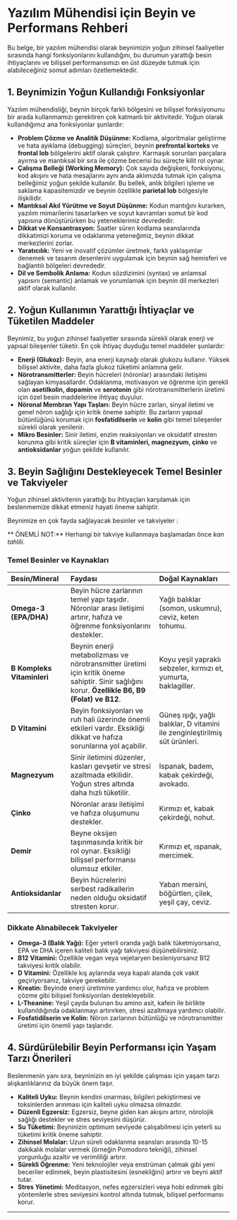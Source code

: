 # **Yazılım Mühendisi için Beyin ve Performans Rehberi**

Bu belge, bir yazılım mühendisi olarak beynimizin yoğun zihinsel faaliyetler sırasında hangi fonksiyonlarını kullandığını, bu durumun yarattığı besin ihtiyaçlarını ve bilişsel performansımızı en üst düzeyde tutmak için alabileceğiniz somut adımları özetlemektedir.

## **1. Beynimizin Yoğun Kullandığı Fonksiyonlar**

Yazılım mühendisliği, beynin birçok farklı bölgesini ve bilişsel fonksiyonunu bir arada kullanmamızı gerektiren çok katmanlı bir aktivitedir. Yoğun olarak kullandığımız ana fonksiyonlar şunlardır:

* **Problem Çözme ve Analitik Düşünme:** Kodlama, algoritmalar geliştirme ve hata ayıklama (debugging) süreçleri, beynin **prefrontal korteks** ve **frontal lob** bölgelerini aktif olarak çalıştırır. Karmaşık sorunları parçalara ayırma ve mantıksal bir sıra ile çözme becerisi bu süreçte kilit rol oynar.  
* **Çalışma Belleği (Working Memory):** Çok sayıda değişkeni, fonksiyonu, kod akışını ve hata mesajlarını aynı anda aklımızda tutmak için çalışma belleğimiz yoğun şekilde kullanılır. Bu bellek, anlık bilgileri işleme ve saklama kapasitemizdir ve beynin özellikle **parietal lob** bölgesiyle ilişkilidir.  
* **Mantıksal Akıl Yürütme ve Soyut Düşünme:** Kodun mantığını kurarken, yazılım mimarilerini tasarlarken ve soyut kavramları somut bir kod yapısına dönüştürürken bu yeteneklerimiz devrededir.  
* **Dikkat ve Konsantrasyon:** Saatler süren kodlama seanslarında dikkatimizi koruma ve odaklanma yeteneğimiz, beynin dikkat merkezlerini zorlar.  
* **Yaratıcılık:** Yeni ve inovatif çözümler üretmek, farklı yaklaşımlar denemek ve tasarım desenlerini uygulamak için beynin sağ hemisferi ve bağlantılı bölgeleri devrededir.  
* **Dil ve Sembolik Anlama:** Kodun sözdizimini (syntax) ve anlamsal yapısını (semantic) anlamak ve yorumlamak için beynin dil merkezleri aktif olarak kullanılır.

## **2. Yoğun Kullanımın Yarattığı İhtiyaçlar ve Tüketilen Maddeler**

Beynimiz, bu yoğun zihinsel faaliyetler sırasında sürekli olarak enerji ve yapısal bileşenler tüketir. En çok ihtiyaç duyduğu temel maddeler şunlardır:

* **Enerji (Glukoz):** Beyin, ana enerji kaynağı olarak glukozu kullanır. Yüksek bilişsel aktivite, daha fazla glukoz tüketimi anlamına gelir.  
* **Nörotransmitterler:** Beyin hücreleri (nöronlar) arasındaki iletişimi sağlayan kimyasallardır. Odaklanma, motivasyon ve öğrenme için gerekli olan **asetilkolin, dopamin** ve **serotonin** gibi nörotransmitterlerin üretimi için özel besin maddelerine ihtiyaç duyulur.  
* **Nöronal Membran Yapı Taşları:** Beyin hücre zarları, sinyal iletimi ve genel nöron sağlığı için kritik öneme sahiptir. Bu zarların yapısal bütünlüğünü korumak için **fosfatidilserin** ve **kolin** gibi temel bileşenler sürekli olarak yenilenir.  
* **Mikro Besinler:** Sinir iletimi, enzim reaksiyonları ve oksidatif stresten korunma gibi kritik süreçler için **B vitaminleri, magnezyum, çinko** ve **antioksidanlar** yoğun şekilde kullanılır.

## **3. Beyin Sağlığını Destekleyecek Temel Besinler ve Takviyeler**

Yoğun zihinsel aktivitenin yarattığı bu ihtiyaçları karşılamak için beslenmemize dikkat etmeniz hayati öneme sahiptir. 

Beynimize en çok fayda sağlayacak besinler ve takviyeler :

** ÖNEMLİ NOT:** Herhangi bir takviye kullanmaya başlamadan önce *kan tahlili*.

### **Temel Besinler ve Kaynakları**

| Besin/Mineral              | Faydası                                                                                                                                        | Doğal Kaynakları                                                            |
| :------------------------- | :--------------------------------------------------------------------------------------------------------------------------------------------- | :-------------------------------------------------------------------------- |
| **Omega-3 (EPA/DHA)**      | Beyin hücre zarlarının temel yapı taşıdır. Nöronlar arası iletişimi artırır, hafıza ve öğrenme fonksiyonlarını destekler.                      | Yağlı balıklar (somon, uskumru), ceviz, keten tohumu.                       |
| **B Kompleks Vitaminleri** | Beynin enerji metabolizması ve nörotransmitter üretimi için kritik öneme sahiptir. Sinir sağlığını korur. **Özellikle B6, B9 (Folat) ve B12**. | Koyu yeşil yapraklı sebzeler, kırmızı et, yumurta, baklagiller.             |
| **D Vitamini**             | Beyin fonksiyonları ve ruh hali üzerinde önemli etkileri vardır. Eksikliği dikkat ve hafıza sorunlarına yol açabilir.                          | Güneş ışığı, yağlı balıklar, D vitamini ile zenginleştirilmiş süt ürünleri. |
| **Magnezyum**              | Sinir iletimini düzenler, kasları gevşetir ve stresi azaltmada etkilidir. Yoğun stres altında daha hızlı tüketilir.                            | Ispanak, badem, kabak çekirdeği, avokado.                                   |
| **Çinko**                  | Nöronlar arası iletişimi ve hafıza oluşumunu destekler.                                                                                        | Kırmızı et, kabak çekirdeği, nohut.                                         |
| **Demir**                  | Beyne oksijen taşınmasında kritik bir rol oynar. Eksikliği bilişsel performansı olumsuz etkiler.                                               | Kırmızı et, ıspanak, mercimek.                                              |
| **Antioksidanlar**         | Beyin hücrelerini serbest radikallerin neden olduğu oksidatif stresten korur.                                                                  | Yaban mersini, böğürtlen, çilek, yeşil çay, ceviz.                          |

### **Dikkate Alınabilecek Takviyeler**

* **Omega-3 (Balık Yağı):** Eğer yeterli oranda yağlı balık tüketmiyorsanız, EPA ve DHA içeren kaliteli balık yağı takviyesi düşünebilirsiniz.  
* **B12 Vitamini:** Özellikle vegan veya vejetaryen besleniyorsanız B12 takviyesi kritik olabilir.  
* **D Vitamini:** Özellikle kış aylarında veya kapalı alanda çok vakit geçiriyorsanız, takviye gerekebilir.  
* **Kreatin:** Beyinde enerji üretimine yardımcı olur, hafıza ve problem çözme gibi bilişsel fonksiyonları destekleyebilir.  
* **L-Theanine:** Yeşil çayda bulunan bu amino asit, kafein ile birlikte kullanıldığında odaklanmayı artırırken, stresi azaltmaya yardımcı olabilir.  
* **Fosfatidilserin ve Kolin:** Nöron zarlarının bütünlüğü ve nörotransmitter üretimi için önemli yapı taşlarıdır.

## **4. Sürdürülebilir Beyin Performansı için Yaşam Tarzı Önerileri**

Beslenmenin yanı sıra, beyninizin en iyi şekilde çalışması için yaşam tarzı alışkanlıklarınız da büyük önem taşır.

* **Kaliteli Uyku:** Beynin kendini onarması, bilgileri pekiştirmesi ve toksinlerden arınması için kaliteli uyku olmazsa olmazdır.  
* **Düzenli Egzersiz:** Egzersiz, beyne giden kan akışını artırır, nörolojik sağlığı destekler ve stres seviyesini düşürür.  
* **Su Tüketimi:** Beyninizin optimum seviyede çalışabilmesi için yeterli su tüketimi kritik öneme sahiptir.  
* **Zihinsel Molalar:** Uzun süreli odaklanma seansları arasında 10-15 dakikalık molalar vermek (örneğin Pomodoro tekniği), zihinsel yorgunluğu azaltır ve verimliliği artırır.  
* **Sürekli Öğrenme:** Yeni teknolojiler veya enstrüman çalmak gibi yeni beceriler edinmek, beyin plastisitesini (esnekliğini) artırır ve beyni aktif tutar.  
* **Stres Yönetimi:** Meditasyon, nefes egzersizleri veya hobi edinmek gibi yöntemlerle stres seviyesini kontrol altında tutmak, bilişsel performansı korur.

---
